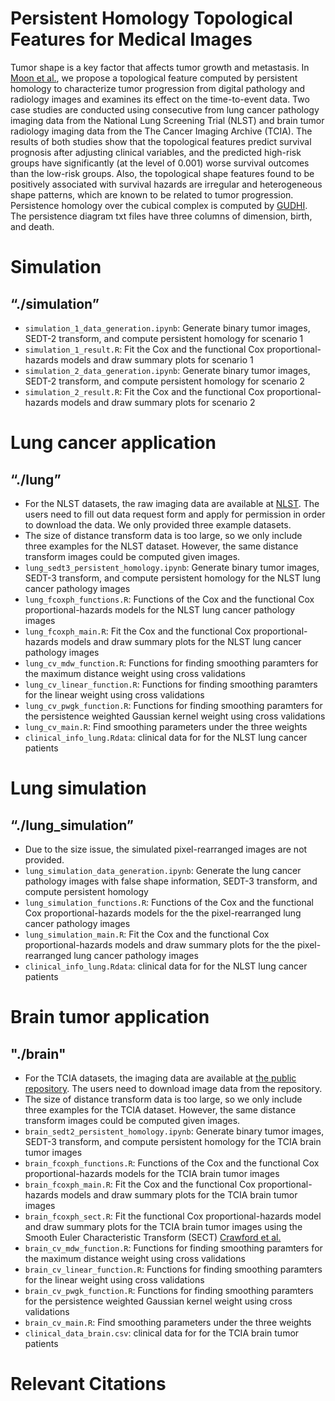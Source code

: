 # Persistent Homology Topological Features for Medical Images

Tumor shape is a key factor that affects tumor growth and metastasis. In [Moon et al.](https://arxiv.org/abs/2012.12102), 
we propose a topological feature computed by persistent homology to characterize tumor progression from digital pathology and radiology images and examines its effect on the time-to-event data.
Two case studies are conducted using consecutive from lung cancer pathology imaging data from the National Lung Screening Trial (NLST) and brain tumor radiology imaging data from the The Cancer Imaging Archive (TCIA). The results of both studies show that the topological features predict survival prognosis after adjusting clinical variables, and the predicted high-risk groups have significantly (at the level of 0.001) worse survival outcomes than the low-risk groups.
Also, the topological shape features found to be positively associated with survival hazards are irregular and heterogeneous shape patterns, which are known to be related to tumor progression. Persistence homology over the cubical complex is computed by [GUDHI](http://gudhi.gforge.inria.fr/). The persistence diagram txt files have three columns of dimension, birth, and death.
    
# Simulation 
## “./simulation”
* `simulation_1_data_generation.ipynb`: Generate binary tumor images, SEDT-2 transform, and compute persistent homology for scenario 1
* `simulation_1_result.R`: Fit the Cox and the functional Cox proportional-hazards models and draw summary plots for scenario 1
* `simulation_2_data_generation.ipynb`: Generate binary tumor images, SEDT-2 transform, and compute persistent homology for scenario 2 
* `simulation_2_result.R`: Fit the Cox and the functional Cox proportional-hazards models and draw summary plots for scenario 2

# Lung cancer application
## “./lung”
* For the NLST datasets, the raw imaging data are available at [NLST](https://biometry.nci.nih.gov/cdas/datasets/nlst/). The users need to fill out data request form and apply for permission in order to download the data. We only provided three example datasets.
* The size of distance transform data is too large, so we only include three examples for the NLST dataset. However, the same distance transform images could be computed given images.
* `lung_sedt3_persistent_homology.ipynb`: Generate binary tumor images, SEDT-3 transform, and compute persistent homology for the NLST lung cancer pathology images
* `lung_fcoxph_functions.R`: Functions of the Cox and the functional Cox proportional-hazards models for the NLST lung cancer pathology images
* `lung_fcoxph_main.R`: Fit the Cox and the functional Cox proportional-hazards models and draw summary plots for the NLST lung cancer pathology images
* `lung_cv_mdw_function.R`: Functions for finding smoothing paramters for the maximum distance weight using cross validations
* `lung_cv_linear_function.R`: Functions for finding smoothing paramters for the linear weight using cross validations
* `lung_cv_pwgk_function.R`: Functions for finding smoothing paramters for the persistence weighted Gaussian kernel weight using cross validations
* `lung_cv_main.R`: Find smoothing parameters under the three weights
* `clinical_info_lung.Rdata`: clinical data for for the NLST lung cancer patients

# Lung simulation
## “./lung_simulation”
* Due to the size issue, the simulated pixel-rearranged images are not provided.
* `lung_simulation_data_generation.ipynb`: Generate the lung cancer pathology images with false shape information, SEDT-3 transform, and compute persistent homology
* `lung_simulation_functions.R`: Functions of the Cox and the functional Cox proportional-hazards models for the the pixel-rearranged lung cancer pathology images
* `lung_simulation_main.R`: Fit the Cox and the functional Cox proportional-hazards models and draw summary plots for the the pixel-rearranged lung cancer pathology images
* `clinical_info_lung.Rdata`: clinical data for for the NLST lung cancer patients

# Brain tumor application 
## "./brain"
* For the TCIA datasets, the imaging data are available at [the public repository](https://github.com/lorinanthony/SECT). The users need to download image data from the repository.
* The size of distance transform data is too large, so we only include three examples for the TCIA dataset. However, the same distance transform images could be computed given images.
* `brain_sedt2_persistent_homology.ipynb`: Generate binary tumor images, SEDT-3 transform, and compute persistent homology for the TCIA brain tumor images
* `brain_fcoxph_functions.R`: Functions of the Cox and the functional Cox proportional-hazards models for the TCIA brain tumor images
* `brain_fcoxph_main.R`: Fit the Cox and the functional Cox proportional-hazards models and draw summary plots for the TCIA brain tumor images
* `brain_fcoxph_sect.R`: Fit the functional Cox proportional-hazards model and draw summary plots for the TCIA brain tumor images using the Smooth Euler Characteristic Transform (SECT) [Crawford et al.](https://doi.org/10.1080/01621459.2019.1671198)
* `brain_cv_mdw_function.R`: Functions for finding smoothing paramters for the maximum distance weight using cross validations
* `brain_cv_linear_function.R`: Functions for finding smoothing paramters for the linear weight using cross validations
* `brain_cv_pwgk_function.R`: Functions for finding smoothing paramters for the persistence weighted Gaussian kernel weight using cross validations
* `brain_cv_main.R`: Find smoothing parameters under the three weights
* `clinical_data_brain.csv`: clinical data for for the TCIA brain tumor patients


# Relevant Citations

